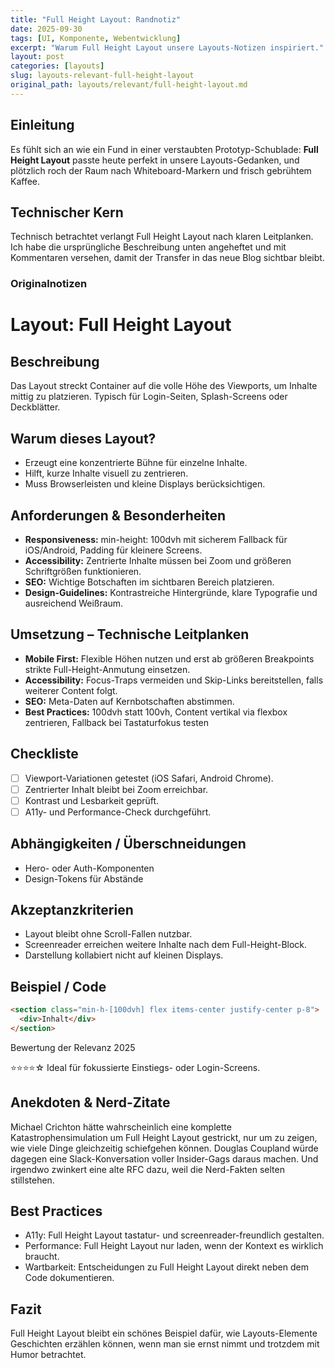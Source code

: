 ```yaml
---
title: "Full Height Layout: Randnotiz"
date: 2025-09-30
tags: [UI, Komponente, Webentwicklung]
excerpt: "Warum Full Height Layout unsere Layouts-Notizen inspiriert."
layout: post
categories: [layouts]
slug: layouts-relevant-full-height-layout
original_path: layouts/relevant/full-height-layout.md
---
```


## Einleitung
Es fühlt sich an wie ein Fund in einer verstaubten Prototyp-Schublade: **Full Height Layout** passte heute perfekt in unsere Layouts-Gedanken, und plötzlich roch der Raum nach Whiteboard-Markern und frisch gebrühtem Kaffee.

## Technischer Kern
Technisch betrachtet verlangt Full Height Layout nach klaren Leitplanken. Ich habe die ursprüngliche Beschreibung unten angeheftet und mit Kommentaren versehen, damit der Transfer in das neue Blog sichtbar bleibt.

### Originalnotizen
# Layout: Full Height Layout

## Beschreibung
Das Layout streckt Container auf die volle Höhe des Viewports, um Inhalte mittig zu platzieren. Typisch für Login-Seiten, Splash-Screens oder Deckblätter.

## Warum dieses Layout?
- Erzeugt eine konzentrierte Bühne für einzelne Inhalte.
- Hilft, kurze Inhalte visuell zu zentrieren.
- Muss Browserleisten und kleine Displays berücksichtigen.

## Anforderungen & Besonderheiten
- **Responsiveness:** min-height: 100dvh mit sicherem Fallback für iOS/Android, Padding für kleinere Screens.
- **Accessibility:** Zentrierte Inhalte müssen bei Zoom und größeren Schriftgrößen funktionieren.
- **SEO:** Wichtige Botschaften im sichtbaren Bereich platzieren.
- **Design-Guidelines:** Kontrastreiche Hintergründe, klare Typografie und ausreichend Weißraum.

## Umsetzung – Technische Leitplanken
- **Mobile First:** Flexible Höhen nutzen und erst ab größeren Breakpoints strikte Full-Height-Anmutung einsetzen.
- **Accessibility:** Focus-Traps vermeiden und Skip-Links bereitstellen, falls weiterer Content folgt.
- **SEO:** Meta-Daten auf Kernbotschaften abstimmen.
- **Best Practices:** 100dvh statt 100vh, Content vertikal via flexbox zentrieren, Fallback bei Tastaturfokus testen

## Checkliste
- [ ] Viewport-Variationen getestet (iOS Safari, Android Chrome).
- [ ] Zentrierter Inhalt bleibt bei Zoom erreichbar.
- [ ] Kontrast und Lesbarkeit geprüft.
- [ ] A11y- und Performance-Check durchgeführt.

## Abhängigkeiten / Überschneidungen
- Hero- oder Auth-Komponenten
- Design-Tokens für Abstände

## Akzeptanzkriterien
- Layout bleibt ohne Scroll-Fallen nutzbar.
- Screenreader erreichen weitere Inhalte nach dem Full-Height-Block.
- Darstellung kollabiert nicht auf kleinen Displays.

## Beispiel / Code
```html
<section class="min-h-[100dvh] flex items-center justify-center p-8">
  <div>Inhalt</div>
</section>
```

Bewertung der Relevanz 2025

⭐⭐⭐⭐☆ Ideal für fokussierte Einstiegs- oder Login-Screens.

## Anekdoten & Nerd-Zitate
Michael Crichton hätte wahrscheinlich eine komplette Katastrophensimulation um Full Height Layout gestrickt, nur um zu zeigen, wie viele Dinge gleichzeitig schiefgehen können. Douglas Coupland würde dagegen eine Slack-Konversation voller Insider-Gags daraus machen. Und irgendwo zwinkert eine alte RFC dazu, weil die Nerd-Fakten selten stillstehen.

## Best Practices
- A11y: Full Height Layout tastatur- und screenreader-freundlich gestalten.
- Performance: Full Height Layout nur laden, wenn der Kontext es wirklich braucht.
- Wartbarkeit: Entscheidungen zu Full Height Layout direkt neben dem Code dokumentieren.

## Fazit
Full Height Layout bleibt ein schönes Beispiel dafür, wie Layouts-Elemente Geschichten erzählen können, wenn man sie ernst nimmt und trotzdem mit Humor betrachtet.
